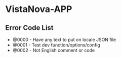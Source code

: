 # VistaNova-APP

## Error Code List
-  @0000 - Have any text to put on locale JSON file
-  @0001 - Test dev function/options/config
-  @0002 - Not English comment or code